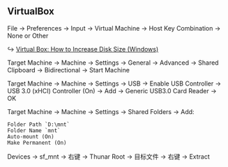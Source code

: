 ## VirtualBox

File → Preferences → Input → Virtual Machine → Host Key Combination → None or Other

↪ [Virtual Box: How to Increase Disk Size (Windows)](https://www.youtube.com/watch?v=pVjDFBdBQ7I)

Target Machine → Machine → Settings → General → Advanced → Shared Clipboard → Bidirectional → Start Machine

Target Machine → Machine → Settings → USB → Enable USB Controller → USB 3.0 (xHCI) Controller (On) → Add → Generic USB3.0 Card Reader → OK

Target Machine → Machine → Settings → Shared Folders → Add:

```
Folder Path `D:\mnt`
Folder Name `mnt`
Auto-mount (On)
Make Permanent (On)
```

Devices → sf_mnt → 右键 → Thunar Root → 目标文件 → 右键 → Extract